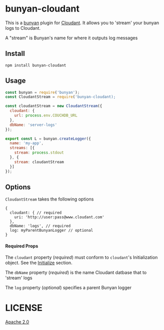 # bunyan-cloudant
This is a [bunyan](https://github.com/trentm/node-bunyan) plugin for [Cloudant](https://cloudant.com/). It allows you to 'stream' your bunyan logs to Cloudant.

A "stream" is Bunyan's name for where it outputs log messages

## Install

`npm install bunyan-cloudant`

## Usage


```javascript
const bunyan = require('bunyan');
const CloudantStream = require('bunyan-cloudant);

const cloudantStream = new CloudantStream({
  cloudant: {
    url: process.env.COUCHDB_URL
  },
  dbName: 'server-logs'
});

export const L = bunyan.createLogger({
  name: 'my-app',
  streams: [{
    stream: process.stdout
  }, {
    stream: cloudantStream
  }]
});

```

## Options
`CloudantStream` takes the following options

```
{
  cloudant: { // required
    uri: 'http://user:pass@www.cloudant.com'
  },
  dbName: 'logs', // required
  log: myParentBunyanLogger // optional
}
```

#### Required Props
The `cloudant` property (*required*) must conform to `cloudant`'s Initialization object. See the 
[Initialize](https://github.com/cloudant/nodejs-cloudant) section.

The `dbName` property (*required*) is the name Cloudant datbase that to 'stream' logs

The `log` property (*optional*) specifies a parent Bunyan logger



# LICENSE
[Apache 2.0](http://www.apache.org/licenses/LICENSE-2.0)